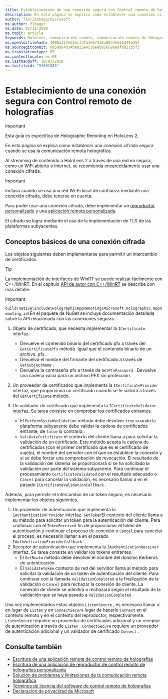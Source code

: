 ```yaml
---
title: Establecimiento de una conexión segura con Control remoto de holografías
description: En esta página se explica cómo establecer una conexión cifrada segura cuando se usa la comunicación remota holográfica.
author: florianbagarmicrosoft
ms.author: flbagar
ms.date: 03/11/2020
ms.topic: article
keywords: HoloLens, comunicación remota, comunicación remota de Holographic
ms.openlocfilehash: 4006a317ed2ecfd7a1e67336a80a4e536d45e554
ms.sourcegitcommit: 09599b4034be825e4536eeb9566968afd021d5f3
ms.translationtype: MT
ms.contentlocale: es-ES
ms.lasthandoff: 10/03/2020
ms.locfileid: "91691383"
---
```

# <a name="establishing-a-secure-connection-with-holographic-remoting"></a>Establecimiento de una conexión segura con Control remoto de holografías

>[!IMPORTANT]
>Esta guía es específica de Holographic Remoting en HoloLens 2.

En esta página se explica cómo establecer una conexión cifrada segura cuando se usa la comunicación remota holográfica.

Al streaming de contenido a HoloLens 2 a través de una red no segura, como un WiFi abierto o Internet, se recomienda encarecidamente usar una conexión cifrada.

>[!IMPORTANT]
>Incluso cuando se usa una red Wi-Fi local de confianza mediante una conexión cifrada, debe tenerse en cuenta.

Para poder usar una conexión cifrada, debe implementar un [reproductor personalizado](holographic-remoting-create-player.md) y una [aplicación remota personalizada](holographic-remoting-create-host.md).

El cifrado se logra mediante el uso de la implementación de TLS de las plataformas subyacentes.

## <a name="basics-of-an-encrypted-connection"></a>Conceptos básicos de una conexión cifrada

Los objetos siguientes deben implementarse para permitir un intercambio de certificados.

>[!TIP]
>La implementación de interfaces de WinRT se puede realizar fácilmente con C++/WinRT. En el capítulo [API de autor con C++/WinRT](https://docs.microsoft.com//windows/uwp/cpp-and-winrt-apis/author-apis) se describe con más detalle.

>[!IMPORTANT]
>```build\native\include\HolographicAppRemoting\Microsoft.Holographic.AppRemoting.idl```En el paquete de NuGet se incluye documentación detallada sobre la API relacionada con las conexiones seguras.

1) Objeto de certificado, que necesita implementar la ```ICertificate``` interfaz.

    * Devuelve el contenido binario del certificado pfx a través del ```GetCertificatePfx``` método. Igual que el contenido binario de un archivo. pfx.
    * Devuelva el nombre del firmante del certificado a través de ```GetSubjectName``` .
    * Devuelva la contraseña pfx a través de ```GetPfxPassword``` . Devuelve una cadena vacía para un archivo PFX sin protección.

2) Un proveedor de certificados que implementa la ```ICertificateProvider``` interfaz, que proporciona un certificado cuando se le solicita a través del ```GetCertificate``` método.

3) Un validador de certificado que implementa la ```ICertificateValidator``` interfaz. Su tarea consiste en comprobar los certificados entrantes.
    * El ```PerformSystemValidation``` método debe devolver ```true``` cuando la plataforma subyacente debe validar la cadena de certificados entrante; de ```false``` lo contrario,.
    * ```ValidateCertificate``` el contexto del cliente llama a para solicitar la validación de un certificado. Este método acepta la cadena de certificados (con el primer certificado que es el certificado de sujeto), el nombre del servidor con el que se establece la conexión y si se debe forzar una comprobación de revocación. El resultado de la validación del sistema se proporcionará si se ha solicitado la validación por parte del sistema subyacente. Para continuar el procesamiento ```CertificateValidated``` con el resultado adecuado o ```Cancel``` para cancelar la validación, es necesario llamar a en el pasado ```ICertificateValidationCallback``` .

Además, para permitir el intercambio de un token seguro, es necesario implementar los objetos siguientes.

1) Un proveedor de autenticación que implementa la ```IAuthenticationProvider``` interfaz. ```GetToken```El contexto del cliente llama a su método para solicitar un token para la autenticación del cliente. Para continuar con el ```TokenReceived``` fin de proporcionar el token de autenticación y continuar el proceso de conexión o ```Cancel``` para cancelar el proceso, es necesario llamar a en el pasado ```IAuthenticationProviderCallback``` .
2) Receptor de autenticación que implementa la ```IAuthenticationReceiver``` interfaz. Su tarea consiste en validar los tokens entrantes.
    * El ```GetRealm``` método debe devolver el nombre del dominio Kerberos de autenticación.
    * El ```ValidateToken``` contexto de red del servidor llama al método para solicitar la validación de un token de autenticación del cliente. Para continuar con la llamada ```ValidationCompleted``` a la finalización de la validación o ```Cancel``` para rechazar la conexión de cliente. La conexión de cliente se admitirá o rechazará según el resultado de la validación que se haya pasado a ```ValidationCompleted``` . 

Una vez implementados estos objetos ```ListenSecure``` , es necesario llamar a en lugar de ```Listen``` y en ```ConnectSecure``` lugar de hacerlo ```Connect``` en el contexto remoto y en el contexto del reproductor, respectivamente. ```ListenSecure``` requiere un proveedor de certificados adicional y un receptor de autenticación a través de ```Listen``` . ```ConnectSecure``` requiere un proveedor de autenticación adicional y un validador de certificado ```Connect``` .

## <a name="see-also"></a>Consulte también
* [Escritura de una aplicación remota de control remoto de holografías](holographic-remoting-create-host.md)
* [Escritura de una aplicación de reproductor de control remoto de holografías personalizada](holographic-remoting-create-player.md)
* [Solución de problemas y limitaciones de la comunicación remota holográfica](holographic-remoting-troubleshooting.md)
* [Términos de licencia del software de control remoto de holografías](https://docs.microsoft.com//legal/mixed-reality/microsoft-holographic-remoting-software-license-terms)
* [Declaración de privacidad de Microsoft](https://go.microsoft.com/fwlink/?LinkId=521839)
